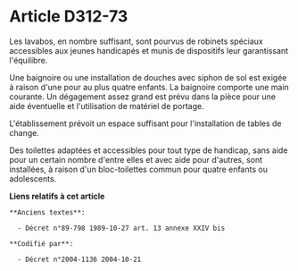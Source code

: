 # Article D312-73

Les lavabos, en nombre suffisant, sont pourvus de robinets spéciaux accessibles aux jeunes handicapés et munis de dispositifs
leur garantissant l'équilibre.

Une baignoire ou une installation de douches avec siphon de sol est exigée à raison d'une pour au plus quatre enfants. La
baignoire comporte une main courante. Un dégagement assez grand est prévu dans la pièce pour une aide éventuelle et
l'utilisation de matériel de portage.

L'établissement prévoit un espace suffisant pour l'installation de tables de change.

Des toilettes adaptées et accessibles pour tout type de handicap, sans aide pour un certain nombre d'entre elles et avec aide
pour d'autres, sont installées, à raison d'un bloc-toilettes commun pour quatre enfants ou adolescents.

**Liens relatifs à cet article**

	**Anciens textes**:

	  - Décret n°89-798 1989-10-27 art. 13 annexe XXIV bis

	**Codifié par**:

	  - Décret n°2004-1136 2004-10-21
